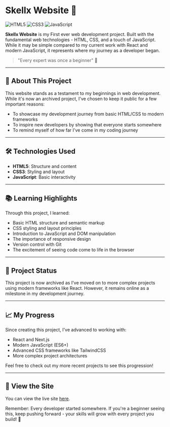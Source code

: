 # Skellx Website 🎨

![HTML5](https://img.shields.io/badge/HTML5-E34F26?style=for-the-badge&logo=html5&logoColor=white)
![CSS3](https://img.shields.io/badge/CSS3-1572B6?style=for-the-badge&logo=css3&logoColor=white)
![JavaScript](https://img.shields.io/badge/JavaScript-F7DF1E?style=for-the-badge&logo=javascript&logoColor=black)

**Skellx Website** is my First ever web development project. Built with the fundamental web technologies - HTML, CSS, and a touch of JavaScript. While it may be simple compared to my current work with React and modern JavaScript, it represents where my journey as a developer began.

> "Every expert was once a beginner" 🌱

---

## 💫 About This Project

This website stands as a testament to my beginnings in web development. While it's now an archived project, I've chosen to keep it public for a few important reasons:

- To showcase my development journey from basic HTML/CSS to modern frameworks
- To inspire new developers by showing that everyone starts somewhere
- To remind myself of how far I've come in my coding journey

---

## 🛠️ Technologies Used

- **HTML5**: Structure and content
- **CSS3**: Styling and layout
- **JavaScript**: Basic interactivity

---

## 📚 Learning Highlights

Through this project, I learned:
- Basic HTML structure and semantic markup
- CSS styling and layout principles
- Introduction to JavaScript and DOM manipulation
- The importance of responsive design
- Version control with Git
- The excitement of seeing code come to life in the browser

---

## 🔄 Project Status

This project is now archived as I've moved on to more complex projects using modern frameworks like React. However, it remains online as a milestone in my development journey.

---

## 📈 My Progress

Since creating this project, I've advanced to working with:
- React and Next.js
- Modern JavaScript (ES6+)
- Advanced CSS frameworks like TailwindCSS
- More complex project architectures

Feel free to check out my more recent projects to see this progression!

---

## 🚀 View the Site

You can view the live site [here](https://skellx.netlify.app/).

Remember: Every developer started somewhere. If you're a beginner seeing this, keep pushing forward - your skills will grow with every project you build! 💪
